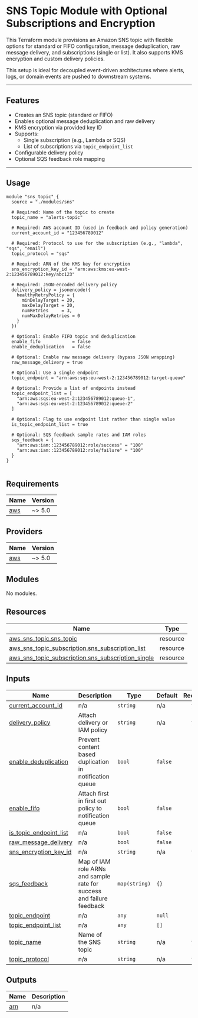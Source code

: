 # SNS Topic Module with Optional Subscriptions and Encryption

This Terraform module provisions an Amazon SNS topic with flexible options for standard or FIFO configuration, message deduplication, raw message delivery, and subscriptions (single or list). It also supports KMS encryption and custom delivery policies.

This setup is ideal for decoupled event-driven architectures where alerts, logs, or domain events are pushed to downstream systems.

---

## Features

- Creates an SNS topic (standard or FIFO)
- Enables optional message deduplication and raw delivery
- KMS encryption via provided key ID
- Supports:
  - Single subscription (e.g., Lambda or SQS)
  - List of subscriptions via `topic_endpoint_list`
- Configurable delivery policy
- Optional SQS feedback role mapping

---

## Usage

```hcl
module "sns_topic" {
  source = "./modules/sns"

  # Required: Name of the topic to create
  topic_name = "alerts-topic"

  # Required: AWS account ID (used in feedback and policy generation)
  current_account_id = "123456789012"

  # Required: Protocol to use for the subscription (e.g., "lambda", "sqs", "email")
  topic_protocol = "sqs"

  # Required: ARN of the KMS key for encryption
  sns_encryption_key_id = "arn:aws:kms:eu-west-2:123456789012:key/abc123"

  # Required: JSON-encoded delivery policy
  delivery_policy = jsonencode({
    healthyRetryPolicy = {
      minDelayTarget = 20,
      maxDelayTarget = 20,
      numRetries     = 3,
      numMaxDelayRetries = 0
    }
  })

  # Optional: Enable FIFO topic and deduplication
  enable_fifo            = false
  enable_deduplication   = false

  # Optional: Enable raw message delivery (bypass JSON wrapping)
  raw_message_delivery = true

  # Optional: Use a single endpoint
  topic_endpoint = "arn:aws:sqs:eu-west-2:123456789012:target-queue"

  # Optional: Provide a list of endpoints instead
  topic_endpoint_list = [
    "arn:aws:sqs:eu-west-2:123456789012:queue-1",
    "arn:aws:sqs:eu-west-2:123456789012:queue-2"
  ]

  # Optional: Flag to use endpoint list rather than single value
  is_topic_endpoint_list = true

  # Optional: SQS feedback sample rates and IAM roles
  sqs_feedback = {
    "arn:aws:iam::123456789012:role/success" = "100"
    "arn:aws:iam::123456789012:role/failure" = "100"
  }
}


```

<!-- BEGIN_TF_DOCS -->

## Requirements

| Name                                                   | Version |
| ------------------------------------------------------ | ------- |
| <a name="requirement_aws"></a> [aws](#requirement_aws) | ~> 5.0  |

## Providers

| Name                                             | Version |
| ------------------------------------------------ | ------- |
| <a name="provider_aws"></a> [aws](#provider_aws) | ~> 5.0  |

## Modules

No modules.

## Resources

| Name                                                                                                                                                     | Type     |
| -------------------------------------------------------------------------------------------------------------------------------------------------------- | -------- |
| [aws_sns_topic.sns_topic](https://registry.terraform.io/providers/hashicorp/aws/latest/docs/resources/sns_topic)                                         | resource |
| [aws_sns_topic_subscription.sns_subscription_list](https://registry.terraform.io/providers/hashicorp/aws/latest/docs/resources/sns_topic_subscription)   | resource |
| [aws_sns_topic_subscription.sns_subscription_single](https://registry.terraform.io/providers/hashicorp/aws/latest/docs/resources/sns_topic_subscription) | resource |

## Inputs

| Name                                                                                                | Description                                                           | Type          | Default | Required |
| --------------------------------------------------------------------------------------------------- | --------------------------------------------------------------------- | ------------- | ------- | :------: |
| <a name="input_current_account_id"></a> [current_account_id](#input_current_account_id)             | n/a                                                                   | `string`      | n/a     |   yes    |
| <a name="input_delivery_policy"></a> [delivery_policy](#input_delivery_policy)                      | Attach delivery or IAM policy                                         | `string`      | n/a     |   yes    |
| <a name="input_enable_deduplication"></a> [enable_deduplication](#input_enable_deduplication)       | Prevent content based duplication in notification queue               | `bool`        | `false` |    no    |
| <a name="input_enable_fifo"></a> [enable_fifo](#input_enable_fifo)                                  | Attach first in first out policy to notification queue                | `bool`        | `false` |    no    |
| <a name="input_is_topic_endpoint_list"></a> [is_topic_endpoint_list](#input_is_topic_endpoint_list) | n/a                                                                   | `bool`        | `false` |    no    |
| <a name="input_raw_message_delivery"></a> [raw_message_delivery](#input_raw_message_delivery)       | n/a                                                                   | `bool`        | `false` |    no    |
| <a name="input_sns_encryption_key_id"></a> [sns_encryption_key_id](#input_sns_encryption_key_id)    | n/a                                                                   | `string`      | n/a     |   yes    |
| <a name="input_sqs_feedback"></a> [sqs_feedback](#input_sqs_feedback)                               | Map of IAM role ARNs and sample rate for success and failure feedback | `map(string)` | `{}`    |    no    |
| <a name="input_topic_endpoint"></a> [topic_endpoint](#input_topic_endpoint)                         | n/a                                                                   | `any`         | `null`  |    no    |
| <a name="input_topic_endpoint_list"></a> [topic_endpoint_list](#input_topic_endpoint_list)          | n/a                                                                   | `any`         | `[]`    |    no    |
| <a name="input_topic_name"></a> [topic_name](#input_topic_name)                                     | Name of the SNS topic                                                 | `string`      | n/a     |   yes    |
| <a name="input_topic_protocol"></a> [topic_protocol](#input_topic_protocol)                         | n/a                                                                   | `string`      | n/a     |   yes    |

## Outputs

| Name                                         | Description |
| -------------------------------------------- | ----------- |
| <a name="output_arn"></a> [arn](#output_arn) | n/a         |

<!-- END_TF_DOCS -->
